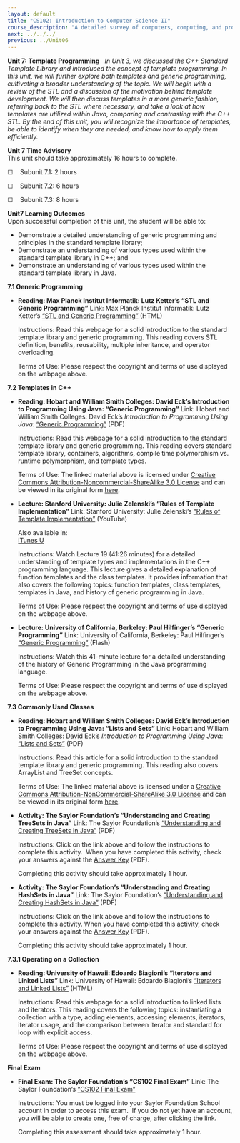 ```yaml
---
layout: default
title: "CS102: Introduction to Computer Science II"
course_description: "A detailed survey of computers, computing, and programming, with an emphasis on object-oriented programming, and an exploration of different programming languages."
next: ../../../
previous: ../Unit06
---
```

**Unit 7: Template Programming** <span id="7"></span> 
*In Unit 3, we discussed the C++ Standard Template Library and
introduced the concept of template programming. In this unit, we will
further explore both templates and generic programming, cultivating a
broader understanding of the topic. We will begin with a review of the
STL and a discussion of the motivation behind template development. We
will then discuss templates in a more generic fashion, referring back to
the STL where necessary, and take a look at how templates are utilized
within Java, comparing and contrasting with the C++ STL. By the end of
this unit, you will recognize the importance of templates, be able to
identify when they are needed, and know how to apply them efficiently.*

**Unit 7 Time Advisory**  
This unit should take approximately 16 hours to complete.  
  
 ☐    Subunit 7.1: 2 hours  
  
 ☐    Subunit 7.2: 6 hours  
  
 ☐    Subunit 7.3: 8 hours

**Unit7 Learning Outcomes**  
Upon successful completion of this unit, the student will be able to:
-   Demonstrate a detailed understanding of generic programming and
    principles in the standard template library;
-   Demonstrate an understanding of various types used within the
    standard template library in C++; and
-   Demonstrate an understanding of various types used within the
    standard template library in Java.

**7.1 Generic Programming** <span id="7.1"></span> 
-   **Reading: Max Planck Institut Informatik: Lutz Ketter’s “STL and
    Generic Programming”**
    Link: Max Planck Institut Informatik: Lutz Ketter’s [“STL and
    Generic
    Programming”](http://www.mpi-inf.mpg.de/~kettner/courses/lib_design_03/notes/stl.html)
    (HTML)  
      
     Instructions: Read this webpage for a solid introduction to the
    standard template library and generic programming. This reading
    covers STL definition, benefits, reusability, multiple inheritance,
    and operator overloading.  
      
     Terms of Use: Please respect the copyright and terms of use
    displayed on the webpage above.

**7.2 Templates in C++** <span id="7.2"></span> 
-   **Reading: Hobart and William Smith Colleges: David Eck’s
    Introduction to Programming Using Java: “Generic Programming”**
    Link: Hobart and William Smith Colleges: David Eck’s *Introduction
    to Programming Using Java*: [“Generic
    Programming”](http://www.saylor.org/site/wp-content/uploads/2012/06/cs102-7.1.pdf)
    (PDF)  
      
     Instructions: Read this webpage for a solid introduction to the
    standard template library and generic programming. This reading
    covers standard template library, containers, algorithms, compile
    time polymorphism vs. runtime polymorphism, and template types.  
      
     Terms of Use: The linked material above is licensed under [Creative
    Commons Attribution-Noncommercial-ShareAlike 3.0
    License](http://creativecommons.org/licenses/by-nc-sa/3.0/) and can
    be viewed in its original
    form [here](http://math.hws.edu/javanotes/c10/s1.html).

-   **Lecture: Stanford University: Julie Zelenski’s “Rules of Template
    Implementation”**
    Link: Stanford University: Julie Zelenski’s [“Rules of Template
    Implementation”](http://www.youtube.com/watch?v=-gZJGesVLmU)
    (YouTube)  
      
     Also available in:  
     [iTunes
    U](http://deimos3.apple.com/WebObjects/Core.woa/Browse/itunes.stanford.edu-dz.4331558290?i=1803572115)  
      
     Instructions: Watch Lecture 19 (41:26 minutes) for a detailed
    understanding of template types and implementations in the C++
    programming language. This lecture gives a detailed explanation of
    function templates and the class templates. It provides information
    that also covers the following topics: function templates, class
    templates, templates in Java, and history of generic programming in
    Java.  
      
     Terms of Use: Please respect the copyright and terms of use
    displayed on the webpage above.

-   **Lecture: University of California, Berkeley: Paul Hilfinger’s
    “Generic Programming”**
    Link: University of California, Berkeley: Paul Hilfinger’s [“Generic
    Programming”](http://www.yovisto.com/video/16259) (Flash)  
      
     Instructions: Watch this 41-minute lecture for a detailed
    understanding of the history of Generic Programming in the Java
    programming language.  
      
     Terms of Use: Please respect the copyright and terms of use
    displayed on the webpage above.

**7.3 Commonly Used Classes** <span id="7.3"></span> 
-   **Reading: Hobart and William Smith Colleges: David Eck’s
    Introduction to Programming Using Java: “Lists and Sets”**
    Link: Hobart and William Smith Colleges: David Eck’s *Introduction
    to Programming Using Java*: [“Lists and
    Sets”](http://www.saylor.org/site/wp-content/uploads/2012/06/cs102-7.3.2.pdf)
    (PDF)  
      
     Instructions: Read this article for a solid introduction to the
    standard template library and generic programming. This reading also
    covers ArrayList and TreeSet concepts.  
      
     Terms of Use: The linked material above is licensed under
    a [Creative Commons Attribution-NonCommercial-ShareAlike 3.0
    License](http://creativecommons.org/licenses/by-nc-sa/3.0/) and can
    be viewed in its original
    form [here](http://math.hws.edu/javanotes/c10/s2.html).

-   **Activity: The Saylor Foundation’s “Understanding and Creating
    TreeSets in Java”**
    Link: The Saylor Foundation’s [“Understanding and Creating TreeSets
    in
    Java”](http://www.saylor.org/site/wp-content/uploads/2012/09/CS102-Unit-7-Understanding-and-Creating-TreeSets-in-Java-FINAL.pdf)
    (PDF)  
      
     Instructions: Click on the link above and follow the instructions
    to complete this activity.  When you have completed this activity,
    check your answers against the [Answer
    Key](http://www.saylor.org/site/wp-content/uploads/2012/09/CS102-Unit-7-Understanding-and-Creating-TreeSets-in-Java-Sample_Solutions-FINAL.pdf) (PDF).  
      
     Completing this activity should take approximately 1 hour.

-   **Activity: The Saylor Foundation’s “Understanding and Creating
    HashSets in Java”**
    Link: The Saylor Foundation’s [“Understanding and Creating HashSets
    in
    Java”](http://www.saylor.org/site/wp-content/uploads/2012/09/CS102-Unit-7-Understanding-and-Creating-HashSets-in-Java-FINAL.pdf)
    (PDF)  
      
     Instructions: Click on the link above and follow the instructions
    to complete this activity. When you have completed this activity,
    check your answers against the [Answer
    Key](http://www.saylor.org/site/wp-content/uploads/2012/09/CS102-Unit-7-Understanding-and-Creating-HashSets-in-Java-Sample_Solutions-FINAL.pdf) (PDF).  
      
     Completing this activity should take approximately 1 hour.

**7.3.1 Operating on a Collection** <span id="7.3.1"></span> 
-   **Reading: University of Hawaii: Edoardo Biagioni’s “Iterators and
    Linked Lists”**
    Link: University of Hawaii: Edoardo Biagioni’s [“Iterators and
    Linked
    Lists”](http://www2.hawaii.edu/~esb/2011spring.ics211/feb03.html)
    (HTML)  
      
     Instructions: Read this webpage for a solid introduction to linked
    lists and iterators. This reading covers the following topics:
    instantiating a collection with a type, adding elements, accessing
    elements, iterators, iterator usage, and the comparison between
    iterator and standard for loop with explicit access.  
      
     Terms of Use: Please respect the copyright and terms of use
    displayed on the webpage above.

**Final Exam** <span id="8"></span> 
-   **Final Exam: The Saylor Foundation’s “CS102 Final Exam”**
    Link: The Saylor Foundation’s [“CS102 Final
    Exam”](http://school.saylor.org/mod/quiz/view.php?id=1162)  
      
     Instructions: You must be logged into your Saylor Foundation School
    account in order to access this exam.  If you do not yet have an
    account, you will be able to create one, free of charge, after
    clicking the link.  
      
     Completing this assessment should take approximately 1 hour.


